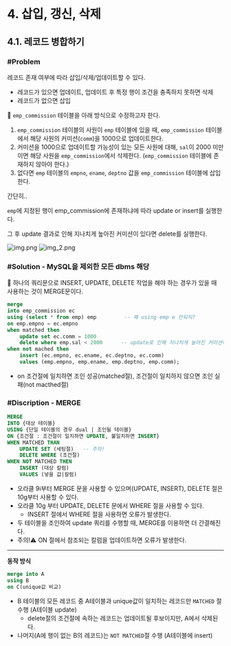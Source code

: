 # 4. 삽입, 갱신, 삭제
## 4.1. 레코드 병합하기
### #Problem

레코드 존재 여부에 따라 삽입/삭제/업데이트할 수 있다.

- 레코드가 있으면 업데이트, 업데이트 후 특정 행이 조건을 충족하지 못하면 삭제
- 레코드가 없으면 삽입

🔎 `emp_commission` 테이블을 아래 방식으로 수정하고자 한다.

1. `emp_commission` 테이블의 사원이 `emp` 테이블에 있을 때, `emp_commission` 테이블에서 해당 사원의 커미션(`comm`)을 1000으로 업데이트한다.
2. 커미션을 1000으로 업데이트할 가능성이 있는 모든 사원에 대해, `sal`이 2000 미만이면 해당 사원을 `emp_commission`에서 삭제한다. (`emp_commission` 테이블에 존재하지 않아야 한다.)
3. 없다면 `emp` 테이블의 `empno`, `ename`, `deptno` 값을 `emp_commission` 테이블에 삽입한다.

간단히..

`emp`에 지정된 행이 emp_commission에 존재하냐에 따라 update or insert를 실행한다.

그 후 update 결과로 인해 지나치게 높아진 커미션이 있다면 delete를 실행한다.

![img.png](img.png)
![img_2.png](img_2.png)

### #Solution - MySQL을 제외한 모든 dbms 해당

🚀 하나의 쿼리문으로 INSERT, UPDATE, DELETE 작업을 해야 하는 경우가 있을 때 사용하는 것이 MERGE문이다.

```sql
merge
into emp_commission ec
using (select * from emp) emp         -- 왜 using emp e 안되지?
on emp.empno = ec.empno
when matched then
    update set ec.comm = 1000
    delete where emp.sal < 2000      -- update로 인해 지나치게 높아진 커미션이 있다면 delete?
when not mached then
    insert (ec.empno, ec.ename, ec.deptno, ec.comm)
    values (emp.empno, emp.ename, emp.deptno, emp.comm);
```

- on 조건절에 일치하면 조인 성공(matched절), 조건절이 일치하지 않으면 조인 실패(not macthed절)

### #Discription - MERGE

```sql
MERGE 
INTO {대상 테이블}
USING {단일 테이블의 경우 dual | 조인될 테이블}
ON {조건절 : 조건절이 일치하면 UPDATE, 불일치하면 INSERT}
WHEN MATCHED THAN
	UPDATE SET (세팅절)   -- 주의!
	DELETE WHERE (조건절)
WHEN NOT MATCHED THEN
	INSERT (대상 칼럼)
	VALUES (넣을 값|칼럼)
```

- 오라클 9i부터 MERGE 문을 사용할 수 있으며(UPDATE, INSERT), DELETE 절은 10g부터 사용할 수 있다.
- 오라클 10g 부터 UPDATE, DELETE 문에서 WHERE 절을 사용할 수 있다.
    - INSERT 절에서 WHERE 절을 사용하면 오류가 발생한다.
- 두 테이블을 조인하여 update 쿼리를 수행할 때, MERGE를 이용하면 더 간결해진다.
- 주의!⚠️ ON 절에서 참조되는 칼럼을 업데이트하면 오류가 발생한다.

---

**동작 방식**

```sql
merge into A
using B
on C(unique값 비교)
```

- B 테이블의 모든 레코드 중 A테이블과 unique값이 일치하는 레코드만 `MATCHED` 절 수행 (A테이블 update)
    - delete절의 조건절에 속하는 레코드는 업데이트될 후보이지만, A에서 삭제된다.
- 나머지(A에 행이 없는 B의 레코드)는 `NOT MATCHED`절 수행 (A테이블에 insert)